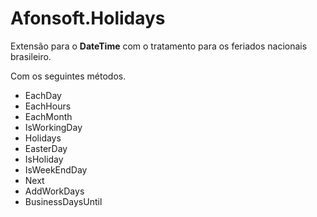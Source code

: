 # Afonsoft.Holidays
Extensão para o **DateTime** com o tratamento para os feriados nacionais brasileiro.

Com os seguintes métodos.

 - EachDay
 - EachHours
 - EachMonth
 - IsWorkingDay
 - Holidays
 - EasterDay
 - IsHoliday
 - IsWeekEndDay
 - Next
 - AddWorkDays
 - BusinessDaysUntil
 